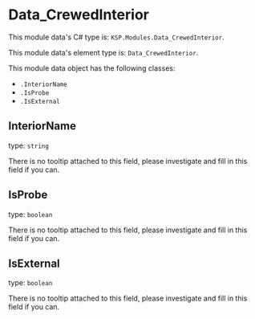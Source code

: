 # Data_CrewedInterior

This module data's C# type is: `KSP.Modules.Data_CrewedInterior`.

This module data's element type is: `Data_CrewedInterior`.

This module data object has the following classes:

- `.InteriorName`
- `.IsProbe`
- `.IsExternal`

## InteriorName

type: `string`

There is no tooltip attached to this field, please investigate and fill in this field if you can.

## IsProbe

type: `boolean`

There is no tooltip attached to this field, please investigate and fill in this field if you can.

## IsExternal

type: `boolean`

There is no tooltip attached to this field, please investigate and fill in this field if you can.

